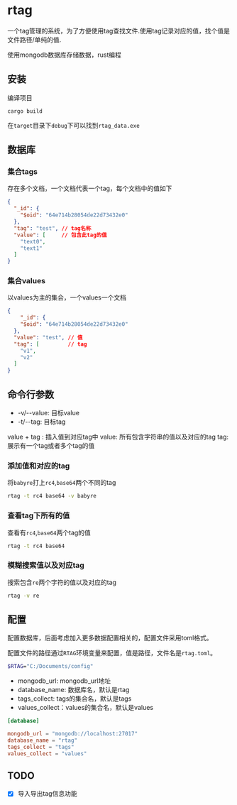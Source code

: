 # rtag

一个tag管理的系统，为了方便使用tag查找文件.使用tag记录对应的值，找个值是文件路径/单纯的值.

使用mongodb数据库存储数据，rust编程

## 安装

编译项目

```
cargo build
```

在`target`目录下`debug`下可以找到`rtag_data.exe`

## 数据库

### 集合tags

存在多个文档，一个文档代表一个tag，每个文档中的值如下

```json
{
  "_id": {
    "$oid": "64e714b28054de22d73432e0"
  },
  "tag": "test", // tag名称
  "value": [     // 包含此tag的值
    "text0",
    "text1"
  ]
}
```

### 集合values

以values为主的集合，一个values一个文档

```json
{
    "_id": {
    "$oid": "64e714b28054de22d73432e0"
  },
  "value": "test", // 值
  "tag": [         // tag
    "v1",
    "v2"
  ]
}
```


## 命令行参数

+ -v/--value: 目标value
+ -t/--tag: 目标tag

value + tag : 插入值到对应tag中
value: 所有包含字符串的值以及对应的tag
tag: 展示有一个tag或者多个tag的值

### 添加值和对应的tag

将`babyre`打上`rc4`,`base64`两个不同的tag

```sh
rtag -t rc4 base64 -v babyre
```

### 查看tag下所有的值

查看有`rc4`,`base64`两个tag的值

```sh
rtag -t rc4 base64
```

### 模糊搜索值以及对应tag

搜索包含`re`两个字符的值以及对应的tag

```sh
rtag -v re
```

## 配置

配置数据库，后面考虑加入更多数据配置相关的，配置文件采用toml格式。

配置文件的路径通过`RTAG`环境变量来配置，值是路径，文件名是`rtag.toml`。

```sh
$RTAG="C:/Documents/config"
```

+ mongodb_url: mongodb_url地址
+ database_name: 数据库名，默认是rtag
+ tags_collect: tags的集合名，默认是tags
+ values_collect：values的集合名，默认是values

```toml
[database]

mongodb_url = "mongodb://localhost:27017"
database_name = "rtag"
tags_collect = "tags"
values_collect = "values"
```

## TODO

 - [x] 导入导出tag信息功能
